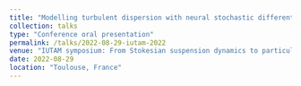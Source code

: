 ```yaml
---
title: "Modelling turbulent dispersion with neural stochastic differential equations"
collection: talks
type: "Conference oral presentation"
permalink: /talks/2022-08-29-iutam-2022
venue: "IUTAM symposium: From Stokesian suspension dynamics to particulate flows in turbulence"
date: 2022-08-29
location: "Toulouse, France"
---
```

